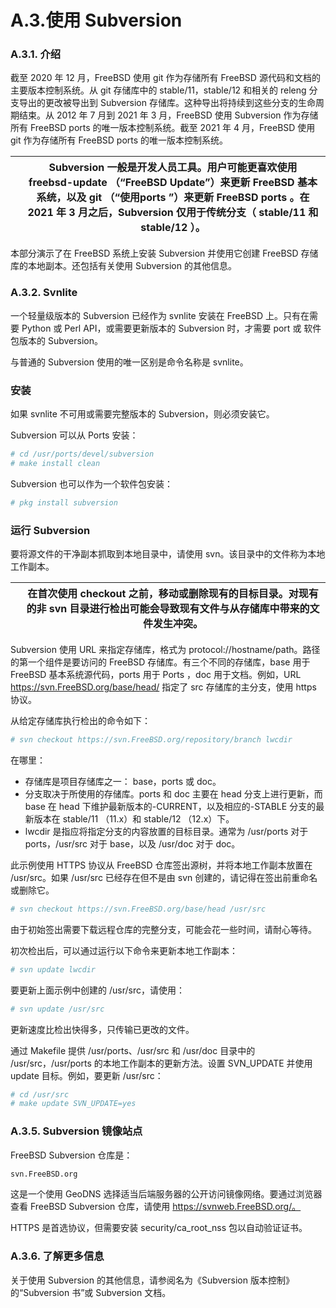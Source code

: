 # A.3.使用 Subversion

### A.3.1. 介绍

截至 2020 年 12 月，FreeBSD 使用 git 作为存储所有 FreeBSD 源代码和文档的主要版本控制系统。从 git 存储库中的 stable/11，stable/12 和相关的 releng 分支导出的更改被导出到 Subversion 存储库。这种导出将持续到这些分支的生命周期结束。从 2012 年 7 月到 2021 年 3 月，FreeBSD 使用 Subversion 作为存储所有 FreeBSD ports 的唯一版本控制系统。截至 2021 年 4 月，FreeBSD 使用 git 作为存储所有 FreeBSD ports 的唯一版本控制系统。

|  | Subversion 一般是开发人员工具。用户可能更喜欢使用 freebsd-update （“FreeBSD Update”）来更新 FreeBSD 基本系统，以及 git （“使用ports ”）来更新 FreeBSD ports 。在 2021 年 3 月之后，Subversion 仅用于传统分支（ stable/11 和 stable/12 ）。|
| -- | ----------------------------------------------------------------------------------------------------------------------------------------------------------------------------------------------------------------------------------------------------- |

本部分演示了在 FreeBSD 系统上安装 Subversion 并使用它创建 FreeBSD 存储库的本地副本。还包括有关使用 Subversion 的其他信息。

### A.3.2. Svnlite

一个轻量级版本的 Subversion 已经作为 svnlite 安装在 FreeBSD 上。只有在需要 Python 或 Perl API，或需要更新版本的 Subversion 时，才需要 port 或 软件包版本的 Subversion。

与普通的 Subversion 使用的唯一区别是命令名称是 svnlite。

### 安装

如果 svnlite 不可用或需要完整版本的 Subversion，则必须安装它。

Subversion 可以从 Ports 安装：

```sh
# cd /usr/ports/devel/subversion
# make install clean
```

Subversion 也可以作为一个软件包安装：

```sh
# pkg install subversion
```

### 运行 Subversion

要将源文件的干净副本抓取到本地目录中，请使用 svn。该目录中的文件称为本地工作副本。

|  | 在首次使用 checkout 之前，移动或删除现有的目标目录。对现有的非 svn 目录进行检出可能会导致现有文件与从存储库中带来的文件发生冲突。|
| -- | ----------------------------------------------------------------------------------------------------------------------------------- |

Subversion 使用 URL 来指定存储库，格式为 protocol://hostname/path。路径的第一个组件是要访问的 FreeBSD 存储库。有三个不同的存储库，base 用于 FreeBSD 基本系统源代码，ports 用于 Ports ，doc 用于文档。例如，URL <https://svn.FreeBSD.org/base/head/> 指定了 src 存储库的主分支，使用 https 协议。

从给定存储库执行检出的命令如下：

```sh
# svn checkout https://svn.FreeBSD.org/repository/branch lwcdir
```

 在哪里：

* 存储库是项目存储库之一： base，ports 或 doc。
* 分支取决于所使用的存储库。ports 和 doc 主要在 head 分支上进行更新，而 base 在 head 下维护最新版本的-CURRENT，以及相应的-STABLE 分支的最新版本在 stable/11 （11.x）和 stable/12 （12.x）下。
* lwcdir 是指应将指定分支的内容放置的目标目录。通常为 /usr/ports 对于 ports，/usr/src 对于 base，以及 /usr/doc 对于 doc。

此示例使用 HTTPS 协议从 FreeBSD 仓库签出源树，并将本地工作副本放置在 /usr/src。如果 /usr/src 已经存在但不是由 svn 创建的，请记得在签出前重命名或删除它。

```sh
# svn checkout https://svn.FreeBSD.org/base/head /usr/src
```

由于初始签出需要下载远程仓库的完整分支，可能会花一些时间，请耐心等待。

初次检出后，可以通过运行以下命令来更新本地工作副本：

```sh
# svn update lwcdir
```

要更新上面示例中创建的 /usr/src，请使用：

```sh
# svn update /usr/src
```

更新速度比检出快得多，只传输已更改的文件。

通过 Makefile 提供 /usr/ports、/usr/src 和 /usr/doc 目录中的 /usr/src，/usr/ports 的本地工作副本的更新方法。设置 SVN_UPDATE 并使用 update 目标。例如，要更新 /usr/src：

```sh
# cd /usr/src
# make update SVN_UPDATE=yes
```

### A.3.5. Subversion 镜像站点

FreeBSD Subversion 仓库是：

```sh
svn.FreeBSD.org
```

这是一个使用 GeoDNS 选择适当后端服务器的公开访问镜像网络。要通过浏览器查看 FreeBSD Subversion 仓库，请使用 <https://svnweb.FreeBSD.org/。>

HTTPS 是首选协议，但需要安装 security/ca_root_nss 包以自动验证证书。

### A.3.6. 了解更多信息

关于使用 Subversion 的其他信息，请参阅名为《Subversion 版本控制》的“Subversion 书”或 Subversion 文档。
